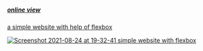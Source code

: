 <h5><a href="https://hadioryanipr.github.io/simple-website/">online view</h5>
  
a simple website with help of flexbox
  
![Screenshot 2021-08-24 at 19-32-41 simple website with flexbox](https://user-images.githubusercontent.com/83688429/130640917-e9b35e95-eb38-4576-ab78-ac1c942e6e7d.png)

 
 
